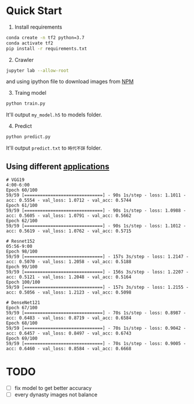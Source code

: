 # Quick Start
1. Install requirements
```bash
conda create -n tf2 python=3.7
conda activate tf2
pip install -r requirements.txt
```

2. Crawler
```bash
jupyter lab --allow-root
```
and using ipython file to download images from [NPM](https://theme.npm.edu.tw/opendata/DigitImageSets.aspx?Key=^22^11&pageNo=1)

3. Traing model
```bash
python train.py
```
It'll output `my_model.h5` to models folder.

4. Predict
```bash
python predict.py
```
It'll output `predict.txt` to `時代不詳` folder.

## Using different [applications](https://www.tensorflow.org/api_docs/python/tf/keras/applications)
```
# VGG19
4:00-6:00
Epoch 60/100
59/59 [==============================] - 90s 1s/step - loss: 1.1011 - acc: 0.5554 - val_loss: 1.0712 - val_acc: 0.5744
Epoch 61/100
59/59 [==============================] - 90s 1s/step - loss: 1.0988 - acc: 0.5605 - val_loss: 1.0791 - val_acc: 0.5662
Epoch 62/100
59/59 [==============================] - 90s 1s/step - loss: 1.1012 - acc: 0.5619 - val_loss: 1.0762 - val_acc: 0.5715

# Resnet152
05:56-9:00
Epoch 98/100
59/59 [==============================] - 157s 3s/step - loss: 1.2147 - acc: 0.5070 - val_loss: 1.2058 - val_acc: 0.5188
Epoch 99/100
59/59 [==============================] - 156s 3s/step - loss: 1.2207 - acc: 0.5121 - val_loss: 1.2048 - val_acc: 0.5164
Epoch 100/100
59/59 [==============================] - 157s 3s/step - loss: 1.2155 - acc: 0.5056 - val_loss: 1.2123 - val_acc: 0.5098

# DenseNet121
Epoch 67/100
59/59 [==============================] - 70s 1s/step - loss: 0.8987 - acc: 0.6483 - val_loss: 0.8719 - val_acc: 0.6584
Epoch 68/100
59/59 [==============================] - 70s 1s/step - loss: 0.9042 - acc: 0.6457 - val_loss: 0.8497 - val_acc: 0.6743
Epoch 69/100
59/59 [==============================] - 70s 1s/step - loss: 0.9005 - acc: 0.6460 - val_loss: 0.8584 - val_acc: 0.6668
```

# TODO

- [ ] fix model to get better accuracy
- [ ] every dynasty images not balance
